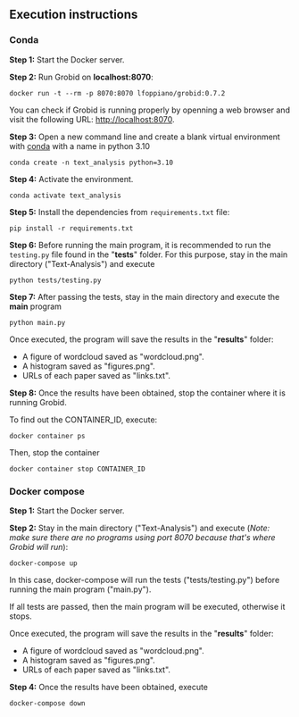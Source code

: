 ## Execution instructions

### Conda
**Step 1:** Start the Docker server.

**Step 2:** Run Grobid on **localhost:8070**:

```
docker run -t --rm -p 8070:8070 lfoppiano/grobid:0.7.2
```

You can check if Grobid is running properly by openning a web browser and visit the following URL: [http://localhost:8070](http://localhost:8070).

**Step 3:** Open a new command line and create a blank virtual environment with [conda](https://docs.conda.io/projects/conda/en/latest/user-guide/install/index.html) with a name in python 3.10

```
conda create -n text_analysis python=3.10
```

**Step 4:** Activate the environment.

```
conda activate text_analysis
```

**Step 5:** Install the dependencies from `requirements.txt` file:

```
pip install -r requirements.txt
```

**Step 6:** Before running the main program, it is recommended to run the `testing.py` file found in the "**tests**" folder. For this purpose, stay in the main directory ("Text-Analysis") and execute

```
python tests/testing.py
```
    
**Step 7:** After passing the tests, stay in the main directory and execute the **main** program

```
python main.py
```

Once executed, the program will save the results in the "**results**" folder:
- A figure of wordcloud saved as "wordcloud.png".
- A histogram saved as "figures.png".
- URLs of each paper saved as "links.txt".

**Step 8:** Once the results have been obtained, stop the container where it is running Grobid.

To find out the CONTAINER_ID, execute:

```
docker container ps
```

Then, stop the container

```
docker container stop CONTAINER_ID
```


### Docker compose
**Step 1:** Start the Docker server.

**Step 2:** Stay in the main directory ("Text-Analysis") and execute (*Note: make sure there are no programs using port 8070 because that's where Grobid will run*):  

```
docker-compose up
```

In this case, docker-compose will run the tests ("tests/testing.py") before running the main program ("main.py").

If all tests are passed, then the main program will be executed, otherwise it stops.
    
Once executed, the program will save the results in the "**results**" folder:
- A figure of wordcloud saved as "wordcloud.png".
- A histogram saved as "figures.png".
- URLs of each paper saved as "links.txt".

**Step 4:** Once the results have been obtained, execute

```
docker-compose down
```
